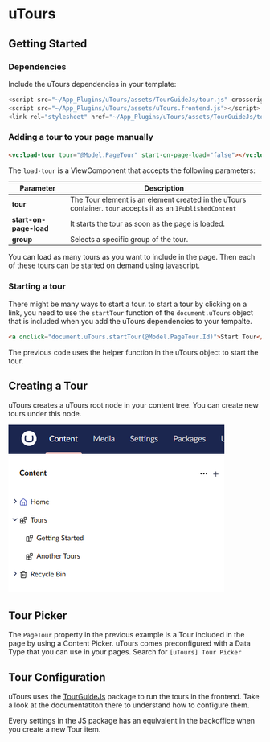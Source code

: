 # uTours

## Getting Started

### Dependencies
Include the uTours dependencies in your template:

``` javascript
<script src="~/App_Plugins/uTours/assets/TourGuideJs/tour.js" crossorigin="anonymous" referrerpolicy="no-referrer"></script>
<script src="~/App_Plugins/uTours/assets/uTours.frontend.js"></script>
<link rel="stylesheet" href="~/App_Plugins/uTours/assets/TourGuideJs/tour.min.css">
```

### Adding a tour to your page manually
``` html
<vc:load-tour tour="@Model.PageTour" start-on-page-load="false"></vc:load-tour>
```

The `load-tour` is a ViewComponent that accepts the following parameters:

| Parameter            | Description                                                                 |
|----------------------|-----------------------------------------------------------------------------|
| **tour**             | The Tour element is an element created in the uTours container. `tour` accepts it as an `IPublishedContent` |
| **start-on-page-load** | It starts the tour as soon as the page is loaded.                           |
| **group**            | Selects a specific group of the tour.                                        |

You can load as many tours as you want to include in the page. Then each of these tours can be started on demand using javascript.

### Starting a tour
There might be many ways to start a tour. to start a tour by clicking on a link, you need to use the `startTour` function of the `document.uTours` object that is included when you add the uTours dependencies to your tempalte.

``` html
<a onclick="document.uTours.startTour(@Model.PageTour.Id)">Start Tour</a>
```
The previous code uses the helper function in the uTours object to start the tour.

## Creating a Tour
uTours creates a uTours root node in your content tree. You can create new tours under this node.

![uTour node](/documentation/images/uToursNode.png)
## Tour Picker

The `PageTour` property in the previous example is a Tour included in the page by using a Content Picker. uTours comes preconfigured with a Data Type that you can use in your pages. Search for `[uTours] Tour Picker`

## Tour Configuration
uTours uses the [TourGuideJs](https://tourguidejs.com/) package to run the tours in the frontend. Take a look at the documentatiton there to understand how to configure them.

Every settings in the JS package has an equivalent in the backoffice when you create a new Tour item.

